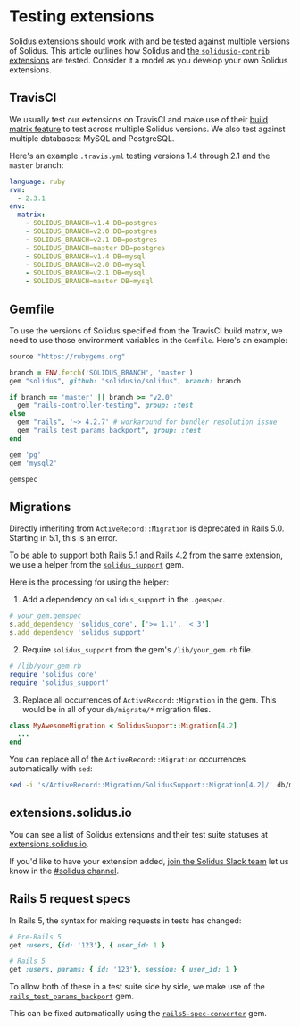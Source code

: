 # Testing extensions

Solidus extensions should work with and be tested against multiple versions of
Solidus. This article outlines how Solidus and [the `solidusio-contrib`
extensions][contrib] are tested. Consider it a model as you develop your own
Solidus extensions.

[contrib]: https://github.com/solidusio-contrib

## TravisCI

We usually test our extensions on TravisCI and make use of their [build matrix
feature][build-matrix] to test across multiple Solidus versions. We also test
against multiple databases: MySQL and PostgreSQL.

Here's an example `.travis.yml` testing versions 1.4 through 2.1 and the
`master` branch:

```yaml
language: ruby
rvm:
  - 2.3.1
env:
  matrix:
    - SOLIDUS_BRANCH=v1.4 DB=postgres
    - SOLIDUS_BRANCH=v2.0 DB=postgres
    - SOLIDUS_BRANCH=v2.1 DB=postgres
    - SOLIDUS_BRANCH=master DB=postgres
    - SOLIDUS_BRANCH=v1.4 DB=mysql
    - SOLIDUS_BRANCH=v2.0 DB=mysql
    - SOLIDUS_BRANCH=v2.1 DB=mysql
    - SOLIDUS_BRANCH=master DB=mysql
```

[build-matrix]: https://docs.travis-ci.com/user/customizing-the-build/#Build-Matrix

## Gemfile

To use the versions of Solidus specified from the TravisCI build matrix, we need
to use those environment variables in the `Gemfile`. Here's an example:

```ruby
source "https://rubygems.org"

branch = ENV.fetch('SOLIDUS_BRANCH', 'master')
gem "solidus", github: "solidusio/solidus", branch: branch

if branch == 'master' || branch >= "v2.0"
  gem "rails-controller-testing", group: :test
else
  gem "rails", '~> 4.2.7' # workaround for bundler resolution issue
  gem "rails_test_params_backport", group: :test
end

gem 'pg'
gem 'mysql2'

gemspec
```

## Migrations

Directly inheriting from `ActiveRecord::Migration` is deprecated in Rails 5.0.
Starting in 5.1, this is an error.

To be able to support both Rails 5.1 and Rails 4.2 from the same extension, we
use a helper from the [`solidus_support`][solidus-support] gem.

Here is the processing for using the helper:


1. Add a dependency on `solidus_support` in the `.gemspec`.

```ruby
# your_gem.gemspec
s.add_dependency 'solidus_core', ['>= 1.1', '< 3']
s.add_dependency 'solidus_support'
```

2. Require `solidus_support` from the gem's `/lib/your_gem.rb` file.

```ruby
# /lib/your_gem.rb
require 'solidus_core'
require 'solidus_support'
```

3. Replace all occurrences of `ActiveRecord::Migration` in the gem. This would
   be in all of your `db/migrate/*` migration files.

```ruby
class MyAwesomeMigration < SolidusSupport::Migration[4.2]
  ...
end
```

You can replace all of the `ActiveRecord::Migration` occurrences automatically
with `sed`:

```bash
sed -i 's/ActiveRecord::Migration/SolidusSupport::Migration[4.2]/' db/migrate/*.rb
```

[solidus-support]: https://github.com/solidusio/solidus_support

## extensions.solidus.io

You can see a list of Solidus extensions and their test suite statuses at
[extensions.solidus.io][extensions].

If you'd like to have your extension added, [join the Solidus Slack team][slack]
let us know in the [#solidus channel][solidus-channel].

[extensions]: http://extensions.solidus.io
[slack]: http://slack.solidus.io
[solidus-channel]: https://solidusio.slack.com/messages/solidus

## Rails 5 request specs

In Rails 5, the syntax for making requests in tests has changed:

``` ruby
# Pre-Rails 5
get :users, {id: '123'}, { user_id: 1 }

# Rails 5
get :users, params: { id: '123'}, session: { user_id: 1 }
```

To allow both of these in a test suite side by side, we make use of the
[`rails_test_params_backport`][rails-test-params-backport] gem.

This can be fixed automatically using the
[`rails5-spec-converter`][rails5-spec-converter] gem.

[rails-test-params-backport]: https://github.com/zendesk/rails_test_params_backport
[rails5-spec-converter]: https://github.com/tjgrathwell/rails5-spec-converter

